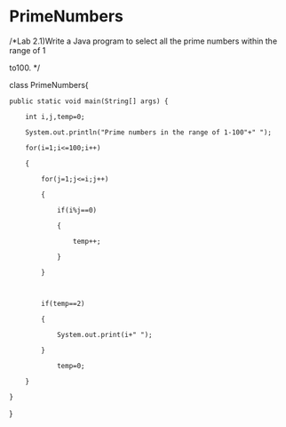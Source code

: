 # PrimeNumbers
/*Lab 2.1)Write a Java program to select all the prime numbers within the range of 1 

to100. */

class PrimeNumbers{

	public static void main(String[] args) {		
    
        int i,j,temp=0;
    
        System.out.println("Prime numbers in the range of 1-100"+" ");

		for(i=1;i<=100;i++)

		{

			for(j=1;j<=i;j++)

			{

				if(i%j==0)

				{

					temp++;

				}

			}
      


			if(temp==2)

			{

				System.out.print(i+" ");

			}

				temp=0;

		}

	}

}
